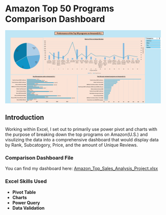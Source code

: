 # Amazon Top 50 Programs Comparison Dashboard

![Comparison Dashboard](https://github.com/Billy-Shelton/Analysis_of_the_top_50_programs_sold_on_Amazon/blob/main/Comparison%20Dashboard/.pictures/Screenshot%202025-04-13%20002828.png)

## Introduction 

Working within Excel, I set out to primarily use power pivot and charts with the purpose of breaking down the top programs on Amazon(U.S.) and visulizing the data into a comprehensive dashboard that would display data by Rank, Subcatogory, Price, and the amount of Unique Reviews.

### Comparison Dashboard File
You can find my dashboard here: [Amazon_Top_Sales_Analysis_Project.xlsx](https://github.com/Billy-Shelton/Analysis_of_the_top_50_programs_sold_on_Amazon/blob/main/Comparison%20Dashboard/Amazon%20Top%20Sales%20Analysis%20Project.xlsx)

### Excel Skills Used
- **Pivot Table**
- **Charts**
- **Power Query**
- **Data Validation**
